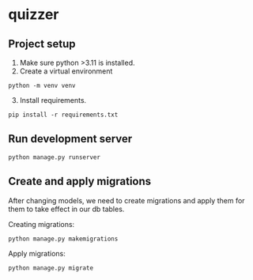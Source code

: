 # quizzer

## Project setup 
 
 1. Make sure python >3.11 is installed.
 2. Create a virtual environment
 ```
 python -m venv venv
 ```
 3. Install requirements.
 ```
 pip install -r requirements.txt
 ```


## Run development server
```
python manage.py runserver
```

## Create and apply migrations
After changing models, we need to create migrations and apply them for them to take effect in our db tables.

Creating migrations:
```
python manage.py makemigrations
```

Apply migrations:
```
python manage.py migrate
```